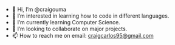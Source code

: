 - 👋 Hi, I’m @craigouma
- 👀 I’m interested in learning how to code in different languages.
- 🌱 I’m currently learning Computer Science.
- 💞️ I’m looking to collaborate on major projects.
- 📫 How to reach me on email: craigcarlos95@gmail.com

<!---
craigouma/craigouma is a ✨ special ✨ repository because its `README.md` (this file) appears on your GitHub profile.
You can click the Preview link to take a look at your changes.
--->
